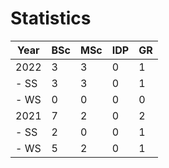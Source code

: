 # Statistics

| Year | BSc | MSc | IDP | GR |
|------|-----|-----|-----|----|
| 2022 |   3 |   3 |   0 |  1 |
| - SS |   3 |   3 |   0 |  1 |
| - WS |   0 |   0 |   0 |  0 |
| 2021 |   7 |   2 |   0 |  2 |
| - SS |   2 |   0 |   0 |  1 |
| - WS |   5 |   2 |   0 |  1 |
